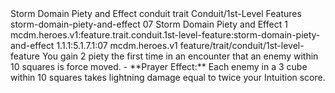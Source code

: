 <ability>
  <name>Storm Domain Piety and Effect</name>
  <metadata>
    <class>conduit</class>
    <feature_type>trait</feature_type>
    <file_dpath>Conduit/1st-Level Features</file_dpath>
    <item_id>storm-domain-piety-and-effect</item_id>
    <item_index>07</item_index>
    <item_name>Storm Domain Piety and Effect</item_name>
    <level>1</level>
    <scc>mcdm.heroes.v1:feature.trait.conduit.1st-level-feature:storm-domain-piety-and-effect</scc>
    <scdc>1.1.1:5.1.7.1:07</scdc>
    <source>mcdm.heroes.v1</source>
    <type>feature/trait/conduit/1st-level-feature</type>
  </metadata>
  <effects>
    <effect type="mundane" name="Piety">You gain 2 piety the first time in an encounter that an enemy within 10 squares is force moved.
- **Prayer Effect:** Each enemy in a 3 cube within 10 squares takes lightning damage equal to twice your Intuition score.</effect>
  </effects>
</ability>
